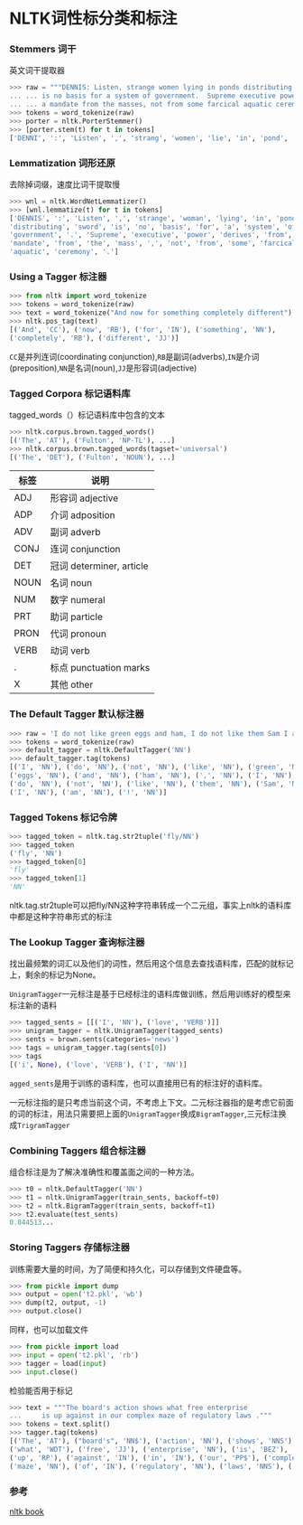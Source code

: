 # NLTK词性标分类和标注

### Stemmers 词干

英文词干提取器
```python
>>> raw = """DENNIS: Listen, strange women lying in ponds distributing swords
... ... is no basis for a system of government.  Supreme executive power derives from
... ... a mandate from the masses, not from some farcical aquatic ceremony."""
>>> tokens = word_tokenize(raw)
>>> porter = nltk.PorterStemmer()
>>> [porter.stem(t) for t in tokens]
['DENNI', ':', 'Listen', ',', 'strang', 'women', 'lie', 'in', 'pond', 'distribut', 'sword', '...', 'is', 'no', 'basi', 'for', 'a', 'system', 'of', 'govern', '.', 'Suprem', 'execut', 'power', 'deriv', 'from', '...', 'a', 'mandat', 'from', 'the', 'mass', ',', 'not', 'from', 'some', 'farcic', 'aquat', 'ceremoni', '.']
```

### Lemmatization 词形还原
去除掉词缀，速度比词干提取慢

```python
>>> wnl = nltk.WordNetLemmatizer()
>>> [wnl.lemmatize(t) for t in tokens]
['DENNIS', ':', 'Listen', ',', 'strange', 'woman', 'lying', 'in', 'pond',
'distributing', 'sword', 'is', 'no', 'basis', 'for', 'a', 'system', 'of',
'government', '.', 'Supreme', 'executive', 'power', 'derives', 'from', 'a',
'mandate', 'from', 'the', 'mass', ',', 'not', 'from', 'some', 'farcical',
'aquatic', 'ceremony', '.']
```


### Using a Tagger  标注器
```python
>>> from nltk import word_tokenize
>>> tokens = word_tokenize(raw)
>>> text = word_tokenize("And now for something completely different")
>>> nltk.pos_tag(text)
[('And', 'CC'), ('now', 'RB'), ('for', 'IN'), ('something', 'NN'),
('completely', 'RB'), ('different', 'JJ')]
```
`CC`是并列连词(coordinating conjunction),`RB`是副词(adverbs),`IN`是介词(preposition),`NN`是名词(noun),`JJ`是形容词(adjective)


### Tagged Corpora 标记语料库
tagged_words（）标记语料库中包含的文本
```python
>>> nltk.corpus.brown.tagged_words()
[('The', 'AT'), ('Fulton', 'NP-TL'), ...]
>>> nltk.corpus.brown.tagged_words(tagset='universal')
[('The', 'DET'), ('Fulton', 'NOUN'), ...]
```

|标签     |说明     |
|-------  |-------- |
|ADJ	|形容词 adjective	|
|ADP	|介词 adposition	|
|ADV	|副词 adverb	|
|CONJ	|连词 conjunction	|
|DET	|冠词 determiner, article	|
|NOUN	|名词 noun	|
|NUM	|数字 numeral	|
|PRT	|助词 particle	|
|PRON	|代词 pronoun	|
|VERB	|动词 verb	|
|.	    |标点 punctuation marks	|
|X	    |其他 other	|


### The Default Tagger 默认标注器
```python
>>> raw = 'I do not like green eggs and ham, I do not like them Sam I am!'
>>> tokens = word_tokenize(raw)
>>> default_tagger = nltk.DefaultTagger('NN')
>>> default_tagger.tag(tokens)
[('I', 'NN'), ('do', 'NN'), ('not', 'NN'), ('like', 'NN'), ('green', 'NN'),
('eggs', 'NN'), ('and', 'NN'), ('ham', 'NN'), (',', 'NN'), ('I', 'NN'),
('do', 'NN'), ('not', 'NN'), ('like', 'NN'), ('them', 'NN'), ('Sam', 'NN'),
('I', 'NN'), ('am', 'NN'), ('!', 'NN')]
```

### Tagged Tokens 标记令牌

```python
>>> tagged_token = nltk.tag.str2tuple('fly/NN')
>>> tagged_token
('fly', 'NN')
>>> tagged_token[0]
'fly'
>>> tagged_token[1]
'NN'
```
nltk.tag.str2tuple可以把fly/NN这种字符串转成一个二元组，事实上nltk的语料库中都是这种字符串形式的标注

### The Lookup Tagger 查询标注器
找出最频繁的词汇以及他们的词性，然后用这个信息去查找语料库，匹配的就标记上，剩余的标记为None。

`UnigramTagger`一元标注是基于已经标注的语料库做训练，然后用训练好的模型来标注新的语料
```python
>>> tagged_sents = [[('I', 'NN'), ('love', 'VERB')]]
>>> unigram_tagger = nltk.UnigramTagger(tagged_sents)
>>> sents = brown.sents(categories='news')
>>> tags = unigram_tagger.tag(sents[0])
>>> tags
[('i', None), ('love', 'VERB'), ('I', 'NN')]

```
`agged_sents`是用于训练的语料库，也可以直接用已有的标注好的语料库。

一元标注指的是只考虑当前这个词，不考虑上下文。二元标注器指的是考虑它前面的词的标注，用法只需要把上面的`UnigramTagger`换成`BigramTagger`,三元标注换成`TrigramTagger`


### Combining Taggers 组合标注器
组合标注是为了解决准确性和覆盖面之间的一种方法。
```python
>>> t0 = nltk.DefaultTagger('NN')
>>> t1 = nltk.UnigramTagger(train_sents, backoff=t0)
>>> t2 = nltk.BigramTagger(train_sents, backoff=t1)
>>> t2.evaluate(test_sents)
0.844513...
```

### Storing Taggers 存储标注器
训练需要大量的时间，为了简便和持久化，可以存储到文件硬盘等。
```python
>>> from pickle import dump
>>> output = open('t2.pkl', 'wb')
>>> dump(t2, output, -1)
>>> output.close()
```

同样，也可以加载文件
```python
>>> from pickle import load
>>> input = open('t2.pkl', 'rb')
>>> tagger = load(input)
>>> input.close()
```

检验能否用于标记
```python
>>> text = """The board's action shows what free enterprise
...     is up against in our complex maze of regulatory laws ."""
>>> tokens = text.split()
>>> tagger.tag(tokens)
[('The', 'AT'), ("board's", 'NN$'), ('action', 'NN'), ('shows', 'NNS'),
('what', 'WDT'), ('free', 'JJ'), ('enterprise', 'NN'), ('is', 'BEZ'),
('up', 'RP'), ('against', 'IN'), ('in', 'IN'), ('our', 'PP$'), ('complex', 'JJ'),
('maze', 'NN'), ('of', 'IN'), ('regulatory', 'NN'), ('laws', 'NNS'), ('.', '.')]
```


### 参考
[nltk book](http://www.nltk.org/book/ch05.html)
